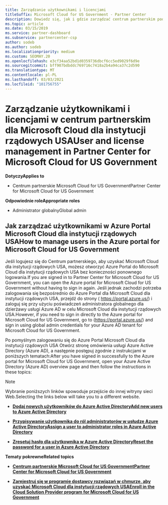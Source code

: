 ```yaml
---
title: Zarządzanie użytkownikami i licencjami
titleSuffix: Microsoft Cloud for US Government - Partner Center
description: Dowiedz się, jak i gdzie zarządzać centrum partnerskim pod kątem Microsoft Cloud dla partnerów rządowych Stanów Zjednoczonych, klientów i licencji, a także resetowania haseł.
ms.topic: article
ms.date: 03/15/2019
ms.service: partner-dashboard
ms.subservice: partnercenter-csp
author: sodeb
ms.author: sodeb
ms.localizationpriority: medium
ms.custom: SEOMAY.20
ms.openlocfilehash: e3cf34aa52bd1d0359736dbcf6cc5ed9029f6d9e
ms.sourcegitcommit: bff907bdbddc769716c7418a2b4a94ca37c2d590
ms.translationtype: MT
ms.contentlocale: pl-PL
ms.lasthandoff: 03/03/2021
ms.locfileid: "101756755"
---
```

# <a name="user-and-license-management-in-partner-center-for-microsoft-cloud-for-us-government"></a><span data-ttu-id="795e3-103">Zarządzanie użytkownikami i licencjami w centrum partnerskim dla Microsoft Cloud dla instytucji rządowych USA</span><span class="sxs-lookup"><span data-stu-id="795e3-103">User and license management in Partner Center for Microsoft Cloud for US Government</span></span>

<span data-ttu-id="795e3-104">**Dotyczy**</span><span class="sxs-lookup"><span data-stu-id="795e3-104">**Applies to**</span></span>

- <span data-ttu-id="795e3-105">Centrum partnerskie Microsoft Cloud for US Government</span><span class="sxs-lookup"><span data-stu-id="795e3-105">Partner Center for Microsoft Cloud for US Government</span></span>

<span data-ttu-id="795e3-106">**Odpowiednie role**</span><span class="sxs-lookup"><span data-stu-id="795e3-106">**Appropriate roles**</span></span>

- <span data-ttu-id="795e3-107">Administrator globalny</span><span class="sxs-lookup"><span data-stu-id="795e3-107">Global admin</span></span>

## <a name="how-to-manage-users-in-the-azure-portal-for-microsoft-cloud-for-us-government"></a><span data-ttu-id="795e3-108">Jak zarządzać użytkownikami w Azure Portal Microsoft Cloud dla instytucji rządowych USA</span><span class="sxs-lookup"><span data-stu-id="795e3-108">How to manage users in the Azure portal for Microsoft Cloud for US Government</span></span>

<span data-ttu-id="795e3-109">Jeśli logujesz się do Centrum partnerskiego, aby uzyskać Microsoft Cloud dla instytucji rządowych USA, możesz otworzyć Azure Portal do Microsoft Cloud dla instytucji rządowych USA bez konieczności ponownego logowania.</span><span class="sxs-lookup"><span data-stu-id="795e3-109">If you are signed in to Partner Center for Microsoft Cloud for US Government, you can open the Azure portal for Microsoft Cloud for US Government without having to sign in again.</span></span> <span data-ttu-id="795e3-110">Jeśli jednak zachodzi potrzeba zalogowania się bezpośrednio do Azure Portal dla Microsoft Cloud dla instytucji rządowych USA, przejdź do strony ( https://portal.azure.us/) i zaloguj się przy użyciu poświadczeń administratora globalnego dla dzierżawy usługi Azure AD w celu Microsoft Cloud dla instytucji rządowych USA.</span><span class="sxs-lookup"><span data-stu-id="795e3-110">However, if you need to sign in directly to the Azure portal for Microsoft Cloud for US Government, go to (https://portal.azure.us/) and sign in using global admin credentials for your Azure AD tenant for Microsoft Cloud for US Government.</span></span>

<span data-ttu-id="795e3-111">Po pomyślnym zalogowaniu się do Azure Portal Microsoft Cloud dla instytucji rządowych USA Otwórz stronę omówienia usługi Azure Active Directory (Azure AD), a następnie postępuj zgodnie z instrukcjami w poniższych tematach:</span><span class="sxs-lookup"><span data-stu-id="795e3-111">After you have signed in successfully to the Azure portal for Microsoft Cloud for US Government, open your Azure Active Directory (Azure AD) overview page and then follow the instructions in these topics:</span></span>

> [!NOTE]  
> <span data-ttu-id="795e3-112">Wybranie poniższych linków spowoduje przejście do innej witryny sieci Web.</span><span class="sxs-lookup"><span data-stu-id="795e3-112">Selecting the links below will take you to a different website.</span></span> 

-  [<span data-ttu-id="795e3-113">**Dodaj nowych użytkowników do Azure Active Directory**</span><span class="sxs-lookup"><span data-stu-id="795e3-113">**Add new users to Azure Active Directory**</span></span>](/azure/active-directory/active-directory-users-create-azure-portal)

-  [<span data-ttu-id="795e3-114">**Przypisywanie użytkownika do ról administratorów w usłudze Azure Active Directory**</span><span class="sxs-lookup"><span data-stu-id="795e3-114">**Assign a user to administrator roles in Azure Active Directory**</span></span>](/azure/active-directory/active-directory-users-assign-role-azure-portal)

-  [<span data-ttu-id="795e3-115">**Zresetuj hasło dla użytkownika w Azure Active Directory**</span><span class="sxs-lookup"><span data-stu-id="795e3-115">**Reset the password for a user in Azure Active Directory**</span></span>](/azure/active-directory/active-directory-users-reset-password-azure-portal)

<span data-ttu-id="795e3-116">**Tematy pokrewne**</span><span class="sxs-lookup"><span data-stu-id="795e3-116">**Related topics**</span></span>

-  [<span data-ttu-id="795e3-117">**Centrum partnerskie Microsoft Cloud for US Government**</span><span class="sxs-lookup"><span data-stu-id="795e3-117">**Partner Center for Microsoft Cloud for US Government**</span></span>](partner-center-for-microsoft-us-govt-cloud.md)

-  [<span data-ttu-id="795e3-118">**Zarejestruj się w programie dostawcy rozwiązań w chmurze, aby uzyskać Microsoft Cloud dla instytucji rządowych USA**</span><span class="sxs-lookup"><span data-stu-id="795e3-118">**Enroll in the Cloud Solution Provider program for Microsoft Cloud for US Government**</span></span>](enroll-in-csp-for-microsoft-us-govt-cloud.md)
